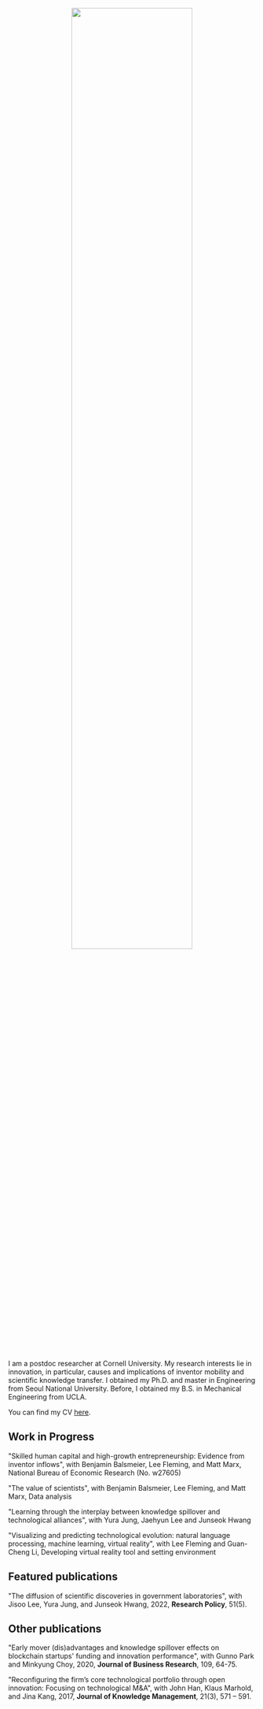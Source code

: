 <p align="center"><img src = "https://user-images.githubusercontent.com/56745112/147376021-0c99d91f-0f41-4402-93e0-30311717974b.jpg" width="70%" height="70%"></p> 



I am a postdoc researcher at Cornell University. My research interests lie in innovation, in particular, causes and implications of inventor mobility and scientific knowledge transfer. I obtained my Ph.D. and master in Engineering from Seoul National University. Before, I obtained my B.S. in Mechanical Engineering from UCLA.

You can find my CV [here](https://www.dropbox.com/s/1epwsyx6gmd2tnm/CV_SRShin.pdf?dl=0).



## Work in Progress
"Skilled human capital and high-growth entrepreneurship: Evidence from inventor inflows", with Benjamin Balsmeier, Lee Fleming, and Matt Marx, National Bureau of Economic Research (No. w27605)

"The value of scientists", with Benjamin Balsmeier, Lee Fleming, and Matt Marx, Data analysis

"Learning through the interplay between knowledge spillover and technological alliances", with Yura Jung, Jaehyun Lee and Junseok Hwang

"Visualizing and predicting technological evolution: natural language processing, machine learning, virtual reality", with Lee Fleming and Guan-Cheng Li, Developing virtual reality tool and setting environment



## Featured publications
"The diffusion of scientific discoveries in government laboratories", with Jisoo Lee, Yura Jung, and Junseok Hwang, 2022, **Research Policy**, 51(5).


## Other publications
"Early mover (dis)advantages and knowledge spillover effects on blockchain startups' funding and innovation performance", with Gunno Park and Minkyung Choy, 2020, **Journal of Business Research**, 109, 64-75.

"Reconfiguring the firm’s core technological portfolio through open innovation: Focusing on technological M&A", with John Han, Klaus Marhold, and Jina Kang, 2017, **Journal of Knowledge Management**, 21(3), 571 – 591.
